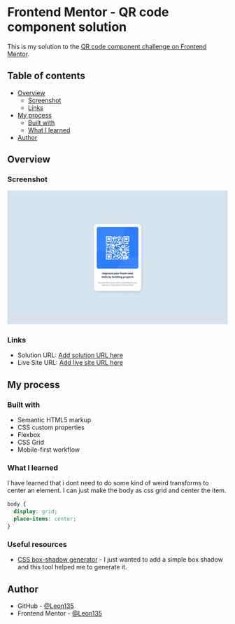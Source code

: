 # Frontend Mentor - QR code component solution

This is my solution to the [QR code component challenge on Frontend Mentor](https://www.frontendmentor.io/challenges/qr-code-component-iux_sIO_H).  

## Table of contents

- [Overview](#overview)
  - [Screenshot](#screenshot)
  - [Links](#links)
- [My process](#my-process)
  - [Built with](#built-with)
  - [What I learned](#what-i-learned)
- [Author](#author)


## Overview

### Screenshot

![](./screenshot.jpeg)


### Links

- Solution URL: [Add solution URL here](https://your-solution-url.com)
- Live Site URL: [Add live site URL here](https://your-live-site-url.com)

## My process

### Built with

- Semantic HTML5 markup
- CSS custom properties
- Flexbox
- CSS Grid
- Mobile-first workflow

### What I learned

I have learned that i dont need to do some kind of weird transforms to center an element. I can just make the body as css grid and center the item.


```css
body {
  display: grid;
  place-items: center;
}
```


### Useful resources

- [CSS box-shadow generator](https://cssgenerator.pl/box-shadow-generator/) - I just wanted to add a simple box shadow and this tool helped me to generate it.


## Author

- GitHub - [@Leon135](https://github.com/Leon135)
- Frontend Mentor - [@Leon135](https://www.frontendmentor.io/profile/Leon135)


